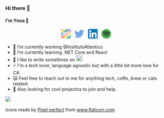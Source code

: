 ### Hi there 👋
#### I'm Ynoa :panda_face:
<p align='center'>
<a href="https://dev.to/ypedroo"><img height="30" src="https://github.com/ypedroo/ypedroo/blob/master/icons/dev.png"></a>&nbsp;&nbsp;
<a href="https://twitter.com/ypedro32"><img height="30" src="https://github.com/ypedroo/ypedroo/blob/master/icons/twitter.png"></a>&nbsp;&nbsp;
<a href="https://www.linkedin.com/in/ynoapedro/"><img height="30" src="https://github.com/ypedroo/ypedroo/blob/master/icons/linkedin.png"></a>&nbsp;&nbsp;
<a href="https://open.spotify.com/user/12149602493/"><img height="30" src="https://github.com/ypedroo/ypedroo/blob/master/icons/spotify.png"></a>
</p>

- 🔭 I’m currently working @InstitutoAtlantico
- 🌱 I’m currently learning .NET Core and React
- 💬 I like to write sometimes on <img src="https://d2fltix0v2e0sb.cloudfront.net/dev-badge.svg" width="20" height="20">
- ⚡ I'm a tech lover, language agnostic but with a little bit more love for C#.
- :scream_cat: Feel free to reach out to me for anything tech, coffe, brew or cats related 
- :dancers: Also looking for cool projectos to join and help.

<img src="https://media.giphy.com/media/3o7TKEc156FfMCbAty/giphy.gif">


Icons made by <a href="https://www.flaticon.com/authors/pixel-perfect" title="Pixel perfect">Pixel perfect</a> from <a href="https://www.flaticon.com/" title="Flaticon"> www.flaticon.com</a>
